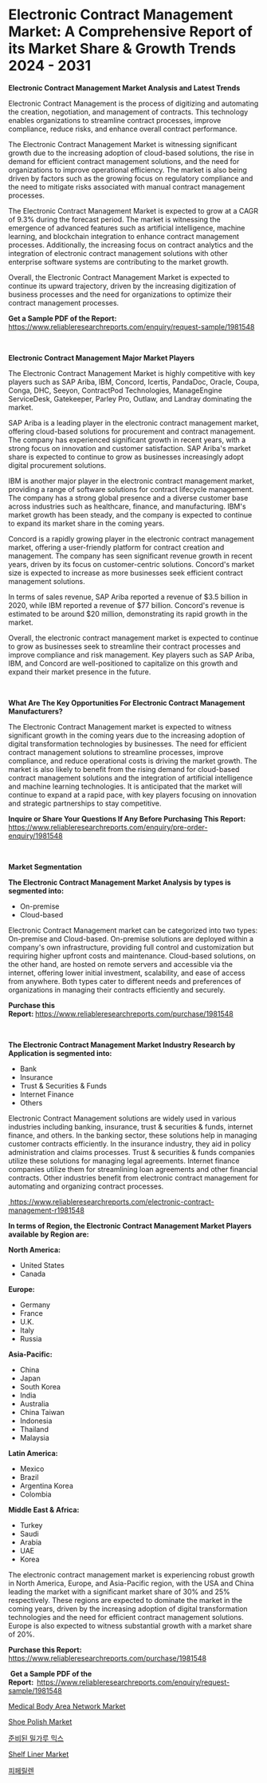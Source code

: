 <p><h1>Electronic Contract Management Market: A Comprehensive Report of its Market Share & Growth Trends 2024 - 2031</h1></p><p><strong>Electronic Contract Management Market Analysis and Latest Trends</strong></p>
<p><p>Electronic Contract Management is the process of digitizing and automating the creation, negotiation, and management of contracts. This technology enables organizations to streamline contract processes, improve compliance, reduce risks, and enhance overall contract performance.</p><p>The Electronic Contract Management Market is witnessing significant growth due to the increasing adoption of cloud-based solutions, the rise in demand for efficient contract management solutions, and the need for organizations to improve operational efficiency. The market is also being driven by factors such as the growing focus on regulatory compliance and the need to mitigate risks associated with manual contract management processes.</p><p>The Electronic Contract Management Market is expected to grow at a CAGR of 9.3% during the forecast period. The market is witnessing the emergence of advanced features such as artificial intelligence, machine learning, and blockchain integration to enhance contract management processes. Additionally, the increasing focus on contract analytics and the integration of electronic contract management solutions with other enterprise software systems are contributing to the market growth.</p><p>Overall, the Electronic Contract Management Market is expected to continue its upward trajectory, driven by the increasing digitization of business processes and the need for organizations to optimize their contract management processes.</p></p>
<p><strong>Get a Sample PDF of the Report:&nbsp;</strong> <a href="https://www.reliableresearchreports.com/enquiry/request-sample/1981548">https://www.reliableresearchreports.com/enquiry/request-sample/1981548</a></p>
<p>&nbsp;</p>
<p><strong>Electronic Contract Management Major Market Players</strong></p>
<p><p>The Electronic Contract Management Market is highly competitive with key players such as SAP Ariba, IBM, Concord, Icertis, PandaDoc, Oracle, Coupa, Conga, DHC, Seeyon, ContractPod Technologies, ManageEngine ServiceDesk, Gatekeeper, Parley Pro, Outlaw, and Landray dominating the market.</p><p>SAP Ariba is a leading player in the electronic contract management market, offering cloud-based solutions for procurement and contract management. The company has experienced significant growth in recent years, with a strong focus on innovation and customer satisfaction. SAP Ariba's market share is expected to continue to grow as businesses increasingly adopt digital procurement solutions.</p><p>IBM is another major player in the electronic contract management market, providing a range of software solutions for contract lifecycle management. The company has a strong global presence and a diverse customer base across industries such as healthcare, finance, and manufacturing. IBM's market growth has been steady, and the company is expected to continue to expand its market share in the coming years.</p><p>Concord is a rapidly growing player in the electronic contract management market, offering a user-friendly platform for contract creation and management. The company has seen significant revenue growth in recent years, driven by its focus on customer-centric solutions. Concord's market size is expected to increase as more businesses seek efficient contract management solutions.</p><p>In terms of sales revenue, SAP Ariba reported a revenue of $3.5 billion in 2020, while IBM reported a revenue of $77 billion. Concord's revenue is estimated to be around $20 million, demonstrating its rapid growth in the market.</p><p>Overall, the electronic contract management market is expected to continue to grow as businesses seek to streamline their contract processes and improve compliance and risk management. Key players such as SAP Ariba, IBM, and Concord are well-positioned to capitalize on this growth and expand their market presence in the future.</p></p>
<p>&nbsp;</p>
<p><strong>What Are The Key Opportunities For Electronic Contract Management Manufacturers?</strong></p>
<p><p>The Electronic Contract Management market is expected to witness significant growth in the coming years due to the increasing adoption of digital transformation technologies by businesses. The need for efficient contract management solutions to streamline processes, improve compliance, and reduce operational costs is driving the market growth. The market is also likely to benefit from the rising demand for cloud-based contract management solutions and the integration of artificial intelligence and machine learning technologies. It is anticipated that the market will continue to expand at a rapid pace, with key players focusing on innovation and strategic partnerships to stay competitive.</p></p>
<p><strong>Inquire or Share Your Questions If Any Before Purchasing This Report:</strong> <a href="https://www.reliableresearchreports.com/enquiry/pre-order-enquiry/1981548">https://www.reliableresearchreports.com/enquiry/pre-order-enquiry/1981548</a></p>
<p>&nbsp;</p>
<p><strong>Market Segmentation</strong></p>
<p><strong>The Electronic Contract Management Market Analysis by types is segmented into:</strong></p>
<p><ul><li>On-premise</li><li>Cloud-based</li></ul></p>
<p><p>Electronic Contract Management market can be categorized into two types: On-premise and Cloud-based. On-premise solutions are deployed within a company's own infrastructure, providing full control and customization but requiring higher upfront costs and maintenance. Cloud-based solutions, on the other hand, are hosted on remote servers and accessible via the internet, offering lower initial investment, scalability, and ease of access from anywhere. Both types cater to different needs and preferences of organizations in managing their contracts efficiently and securely.</p></p>
<p><strong>Purchase this Report:&nbsp;</strong><a href="https://www.reliableresearchreports.com/purchase/1981548">https://www.reliableresearchreports.com/purchase/1981548</a></p>
<p>&nbsp;</p>
<p><strong>The Electronic Contract Management Market Industry Research by Application is segmented into:</strong></p>
<p><ul><li>Bank</li><li>Insurance</li><li>Trust & Securities & Funds</li><li>Internet Finance</li><li>Others</li></ul></p>
<p><p>Electronic Contract Management solutions are widely used in various industries including banking, insurance, trust & securities & funds, internet finance, and others. In the banking sector, these solutions help in managing customer contracts efficiently. In the insurance industry, they aid in policy administration and claims processes. Trust & securities & funds companies utilize these solutions for managing legal agreements. Internet finance companies utilize them for streamlining loan agreements and other financial contracts. Other industries benefit from electronic contract management for automating and organizing contract processes.</p></p>
<p><a href="https://www.reliableresearchreports.com/electronic-contract-management-r1981548">&nbsp;https://www.reliableresearchreports.com/electronic-contract-management-r1981548</a></p>
<p><strong>In terms of Region, the Electronic Contract Management Market Players available by Region are:</strong></p>
<p>
    <p> <strong> North America: </strong>
        <ul>
            <li>United States</li>
            <li>Canada</li>
        </ul>
        </p> 
    <p> <strong> Europe: </strong>
        <ul>
            <li>Germany</li>
            <li>France</li>
            <li>U.K.</li>
            <li>Italy</li>
            <li>Russia</li>
        </ul>
        </p> 
    <p> <strong> Asia-Pacific: </strong>
        <ul>
            <li>China</li>
            <li>Japan</li>
            <li>South Korea</li>
            <li>India</li>
            <li>Australia</li>
            <li>China Taiwan</li>
            <li>Indonesia</li>
            <li>Thailand</li>
            <li>Malaysia</li>
        </ul>
        </p> 
    <p> <strong> Latin America: </strong>
        <ul>
            <li>Mexico</li>
            <li>Brazil</li>
            <li>Argentina Korea</li>
            <li>Colombia</li>
        </ul>
        </p> 
    <p> <strong> Middle East & Africa: </strong>
        <ul>
            <li>Turkey</li>
            <li>Saudi</li>
            <li>Arabia</li>
            <li>UAE</li>
            <li>Korea</li>
        </ul>
    </p>
    </p>
<p><p>The electronic contract management market is experiencing robust growth in North America, Europe, and Asia-Pacific region, with the USA and China leading the market with a significant market share of 30% and 25% respectively. These regions are expected to dominate the market in the coming years, driven by the increasing adoption of digital transformation technologies and the need for efficient contract management solutions. Europe is also expected to witness substantial growth with a market share of 20%.</p></p>
<p><strong>Purchase this Report: </strong><a href="https://www.reliableresearchreports.com/purchase/1981548">https://www.reliableresearchreports.com/purchase/1981548</a></p>
<p>&nbsp;<strong>Get a Sample PDF of the Report:&nbsp;&nbsp;</strong><a href="https://www.reliableresearchreports.com/enquiry/request-sample/1981548">https://www.reliableresearchreports.com/enquiry/request-sample/1981548</a></p>
<p><strong></strong></p>
<p><p><a href="https://github.com/Alonsoolds3wq1d81czn8rbol/Market-Research-Report-List-2/blob/main/medical-body-area-network-market.md">Medical Body Area Network Market</a></p><p><a href="https://issuu.com/reportprime-2/docs/shoe-polish-market-size-2030.pptx">Shoe Polish Market</a></p><p><a href="https://github.com/iansanftyord09878/Market-Research-Report-List-1/blob/main/520350659620.md">준비된 밀가루 믹스</a></p><p><a href="https://issuu.com/reportprime-2/docs/shelf-liner-market-size-2030.pptx">Shelf Liner Market</a></p><p><a href="https://github.com/TitusBoyer1/Market-Research-Report-List-1/blob/main/121578159621.md">피페릴렌</a></p></p>